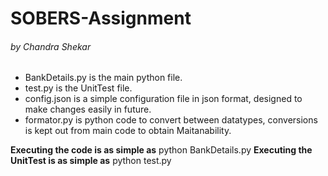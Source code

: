 # SOBERS-Assignment
###### by Chandra Shekar

* BankDetails.py is the main python file.
* test.py is the UnitTest file.
* config.json is a simple configuration file in json format, designed to make changes easily in future.
* formator.py is python code to convert between datatypes, conversions is kept out from main code to obtain Maitanability. 

**Executing the code is as simple as** python BankDetails.py
**Executing the UnitTest is as simple as** python test.py
